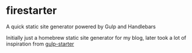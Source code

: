 # firestarter
A quick static site generator powered by Gulp and Handlebars

Initially just a homebrew static site generator for my blog, later took a lot of inspiration from [gulp-starter](https://github.com/vigetlabs/gulp-starter)
